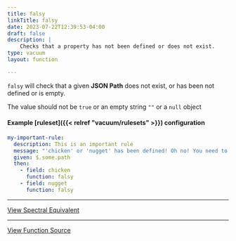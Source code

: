 ```yaml
---
title: falsy
linkTitle: falsy
date: 2023-07-22T12:39:53-04:00
draft: false
description: |
    Checks that a property has not been defined or does not exist.
type: vacuum
layout: function

---
```


`falsy` will check that a given **JSON Path** does not exist, or has been not defined or is empty.

The value should not be `true` or an empty string `""` or a `null` object

#### Example [ruleset]({{< relref "vacuum/rulesets" >}}) configuration

```yaml
my-important-rule:
  description: This is an important rule
  message: "'chicken' or 'nugget' has been defined! Oh no! You need to remove it!"
  given: $.some.path
  then:
    - field: chicken
      function: falsy
    - field: nugget
      function: falsy
```

---

[View Spectral Equivalent](https://meta.stoplight.io/docs/spectral/ZG9jOjExNg-core-functions#falsy)

---

[View Function Source](https://github.com/daveshanley/vacuum/blob/main/functions/core/falsy.go)